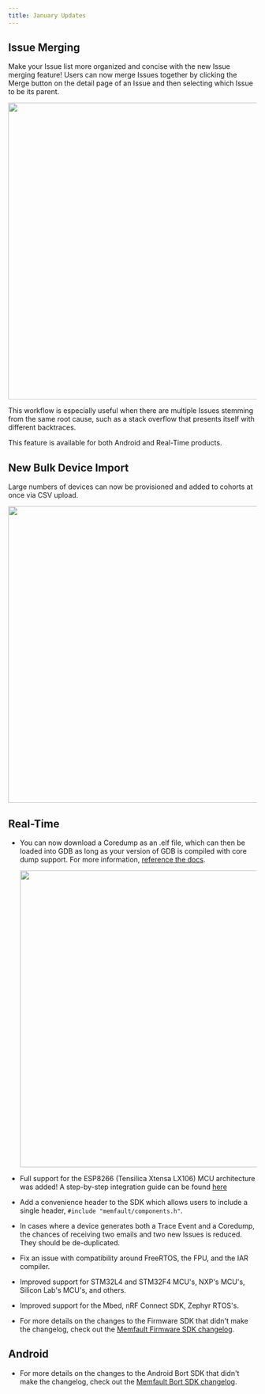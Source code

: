 ```yaml
---
title: January Updates
---
```


## Issue Merging

Make your Issue list more organized and concise with the new Issue merging feature! Users can now merge Issues together by clicking the Merge button on the detail page of an Issue and then selecting which Issue to be its parent.

<p align="center">
  <img width="600" src="/img/blog/2021-01-31-issue-merging.gif"/>
</p>
 
This workflow is especially useful when there are multiple Issues stemming from the same root cause, such as a stack overflow that presents itself with different backtraces.

This feature is available for both Android and Real-Time products.

<!-- truncate -->

## New Bulk Device Import

Large numbers of devices can now be provisioned and added to cohorts at once via CSV upload.

<p align="center">
  <img width="600" src="/img/blog/2021-01-31-device-csv-upload.gif"/>
</p>

## Real-Time



- You can now download a Coredump as an .elf file, which can then be loaded into GDB as long as your version of GDB is compiled with core dump support. For more information, [reference the docs](https://mflt.io/coredump-elf-with-gdb).

    <p align="center">
      <img width="600" src="/img/blog/2021-01-31-download-coredump.png"/>
    </p>


- Full support for the ESP8266 (Tensilica Xtensa LX106) MCU architecture was added! A step-by-step integration guide can be found [here](https://mflt.io/esp8266-tutorial)
- Add a convenience header to the SDK which allows users to include a single header, `#include "memfault/components.h"`.
- In cases where a device generates both a Trace Event and a Coredump, the chances of receiving two emails and two new Issues is reduced. They should be de-duplicated.
- Fix an issue with compatibility around FreeRTOS, the FPU, and the IAR compiler.
- Improved support for STM32L4 and STM32F4 MCU's, NXP's MCU's, Silicon Lab's MCU's, and others.
- Improved support for the Mbed, nRF Connect SDK, Zephyr RTOS's.
- For more details on the changes to the Firmware SDK that didn't make the
  changelog, check out the
  [Memfault Firmware SDK changelog](https://github.com/memfault/memfault-firmware-sdk/blob/master/CHANGES.md).

## Android

- For more details on the changes to the Android Bort SDK that didn't make the
  changelog, check out the
  [Memfault Bort SDK changelog](https://github.com/memfault/bort/blob/master/CHANGELOG.md).
